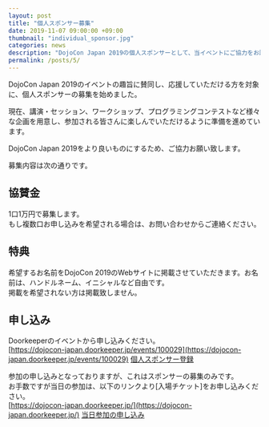 ```yaml
---
layout: post
title: "個人スポンサー募集"
date: 2019-11-07 09:00:00 +09:00
thumbnail: "individual_sponsor.jpg"
categories: news
description: "DojoCon Japan 2019の個人スポンサーとして、当イベントにご協力をお願いいたします。"
permalink: /posts/5/
---
```


DojoCon Japan 2019のイベントの趣旨に賛同し、応援していただける方を対象に、個人スポンサーの募集を始めました。

現在、講演・セッション、ワークショップ、プログラミングコンテストなど様々な企画を用意し、参加される皆さんに楽しんでいただけるように準備を進めています。

DojoCon Japan 2019をより良いものにするため、ご協力お願い致します。


募集内容は次の通りです。

## 協賛金
1口1万円で募集します。  
もし複数口お申し込みを希望される場合は、お問い合わせからご連絡ください。

## 特典
希望するお名前をDojoCon 2019のWebサイトに掲載させていただきます。お名前は、ハンドルネーム、イニシャルなど自由です。  
掲載を希望されない方は掲載致しません。  

## 申し込み
Doorkeeperのイベントから申し込みください。  
[https://dojocon-japan.doorkeeper.jp/events/100029](https://dojocon-japan.doorkeeper.jp/events/100029)
<a class="button" href="https://dojocon-japan.doorkeeper.jp/events/100029" target="_blank">個人スポンサー登録</a>


参加の申し込みとなっておりますが、これはスポンサーの募集のみです。  
お手数ですが当日の参加は、以下のリンクより[入場チケット]をお申し込みください。  
[https://dojocon-japan.doorkeeper.jp/](https://dojocon-japan.doorkeeper.jp/)
<a class="button" href="https://dojocon-japan.doorkeeper.jp/events/100029" target="_blank">当日参加の申し込み</a>
